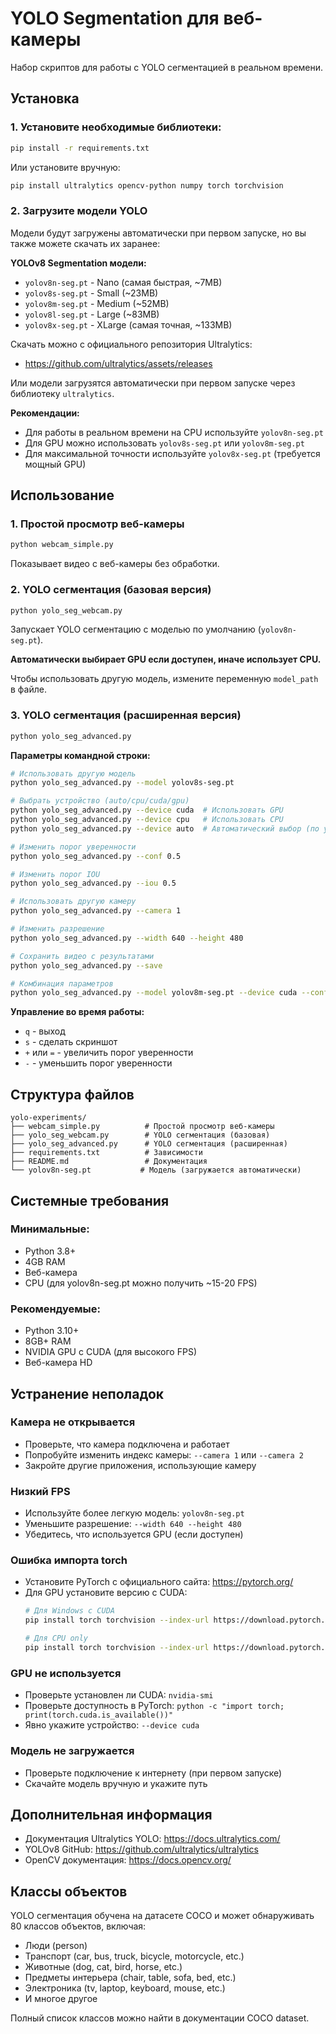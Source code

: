 # YOLO Segmentation для веб-камеры

Набор скриптов для работы с YOLO сегментацией в реальном времени.

## Установка

### 1. Установите необходимые библиотеки:

```bash
pip install -r requirements.txt
```

Или установите вручную:
```bash
pip install ultralytics opencv-python numpy torch torchvision
```

### 2. Загрузите модели YOLO

Модели будут загружены автоматически при первом запуске, но вы также можете скачать их заранее:

**YOLOv8 Segmentation модели:**
- `yolov8n-seg.pt` - Nano (самая быстрая, ~7MB)
- `yolov8s-seg.pt` - Small (~23MB)
- `yolov8m-seg.pt` - Medium (~52MB)
- `yolov8l-seg.pt` - Large (~83MB)
- `yolov8x-seg.pt` - XLarge (самая точная, ~133MB)

Скачать можно с официального репозитория Ultralytics:
- https://github.com/ultralytics/assets/releases

Или модели загрузятся автоматически при первом запуске через библиотеку `ultralytics`.

**Рекомендации:**
- Для работы в реальном времени на CPU используйте `yolov8n-seg.pt`
- Для GPU можно использовать `yolov8s-seg.pt` или `yolov8m-seg.pt`
- Для максимальной точности используйте `yolov8x-seg.pt` (требуется мощный GPU)

## Использование

### 1. Простой просмотр веб-камеры

```bash
python webcam_simple.py
```

Показывает видео с веб-камеры без обработки.

### 2. YOLO сегментация (базовая версия)

```bash
python yolo_seg_webcam.py
```

Запускает YOLO сегментацию с моделью по умолчанию (`yolov8n-seg.pt`).

**Автоматически выбирает GPU если доступен, иначе использует CPU.**

Чтобы использовать другую модель, измените переменную `model_path` в файле.

### 3. YOLO сегментация (расширенная версия)

```bash
python yolo_seg_advanced.py
```

**Параметры командной строки:**

```bash
# Использовать другую модель
python yolo_seg_advanced.py --model yolov8s-seg.pt

# Выбрать устройство (auto/cpu/cuda/gpu)
python yolo_seg_advanced.py --device cuda  # Использовать GPU
python yolo_seg_advanced.py --device cpu   # Использовать CPU
python yolo_seg_advanced.py --device auto  # Автоматический выбор (по умолчанию)

# Изменить порог уверенности
python yolo_seg_advanced.py --conf 0.5

# Изменить порог IOU
python yolo_seg_advanced.py --iou 0.5

# Использовать другую камеру
python yolo_seg_advanced.py --camera 1

# Изменить разрешение
python yolo_seg_advanced.py --width 640 --height 480

# Сохранить видео с результатами
python yolo_seg_advanced.py --save

# Комбинация параметров
python yolo_seg_advanced.py --model yolov8m-seg.pt --device cuda --conf 0.4 --save
```

**Управление во время работы:**
- `q` - выход
- `s` - сделать скриншот
- `+` или `=` - увеличить порог уверенности
- `-` - уменьшить порог уверенности

## Структура файлов

```
yolo-experiments/
├── webcam_simple.py          # Простой просмотр веб-камеры
├── yolo_seg_webcam.py        # YOLO сегментация (базовая)
├── yolo_seg_advanced.py      # YOLO сегментация (расширенная)
├── requirements.txt          # Зависимости
├── README.md                 # Документация
└── yolov8n-seg.pt           # Модель (загружается автоматически)
```

## Системные требования

### Минимальные:
- Python 3.8+
- 4GB RAM
- Веб-камера
- CPU (для yolov8n-seg.pt можно получить ~15-20 FPS)

### Рекомендуемые:
- Python 3.10+
- 8GB+ RAM
- NVIDIA GPU с CUDA (для высокого FPS)
- Веб-камера HD

## Устранение неполадок

### Камера не открывается
- Проверьте, что камера подключена и работает
- Попробуйте изменить индекс камеры: `--camera 1` или `--camera 2`
- Закройте другие приложения, использующие камеру

### Низкий FPS
- Используйте более легкую модель: `yolov8n-seg.pt`
- Уменьшите разрешение: `--width 640 --height 480`
- Убедитесь, что используется GPU (если доступен)

### Ошибка импорта torch
- Установите PyTorch с официального сайта: https://pytorch.org/
- Для GPU установите версию с CUDA:
  ```bash
  # Для Windows с CUDA
  pip install torch torchvision --index-url https://download.pytorch.org/whl/cu118
  
  # Для CPU only
  pip install torch torchvision --index-url https://download.pytorch.org/whl/cpu
  ```

### GPU не используется
- Проверьте установлен ли CUDA: `nvidia-smi`
- Проверьте доступность в PyTorch: `python -c "import torch; print(torch.cuda.is_available())"`
- Явно укажите устройство: `--device cuda`

### Модель не загружается
- Проверьте подключение к интернету (при первом запуске)
- Скачайте модель вручную и укажите путь

## Дополнительная информация

- Документация Ultralytics YOLO: https://docs.ultralytics.com/
- YOLOv8 GitHub: https://github.com/ultralytics/ultralytics
- OpenCV документация: https://docs.opencv.org/

## Классы объектов

YOLO сегментация обучена на датасете COCO и может обнаруживать 80 классов объектов, включая:
- Люди (person)
- Транспорт (car, bus, truck, bicycle, motorcycle, etc.)
- Животные (dog, cat, bird, horse, etc.)
- Предметы интерьера (chair, table, sofa, bed, etc.)
- Электроника (tv, laptop, keyboard, mouse, etc.)
- И многое другое

Полный список классов можно найти в документации COCO dataset.

